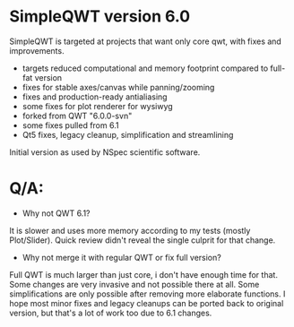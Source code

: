 # SimpleQWT version 6.0
SimpleQWT is targeted at projects that want only core qwt, with fixes and improvements.

- targets reduced computational and memory footprint compared to full-fat version
- fixes for stable axes/canvas while panning/zooming
- fixes and production-ready antialiasing
- some fixes for plot renderer for wysiwyg
- forked from QWT "6.0.0-svn"
- some fixes pulled from 6.1
- Qt5 fixes, legacy cleanup, simplification and streamlining

Initial version as used by NSpec scientific software.


# Q/A:
- Why not QWT 6.1?

It is slower and uses more memory according to my tests (mostly Plot/Slider).
Quick review didn't reveal the single culprit for that change.

- Why not merge it with regular QWT or fix full version?

Full QWT is much larger than just core, i don't have enough time for that.
Some changes are very invasive and not possible there at all.
Some simplifications are only possible after removing more elaborate functions.
I hope most minor fixes and legacy cleanups can be ported back to original version, 
but that's a lot of work too due to 6.1 changes.
